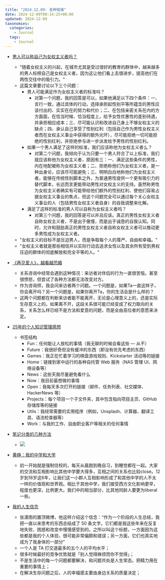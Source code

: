 ```yaml
---
title: "2024.12.09: 各种链接"
date: 2024-12-09T00:14:25+08:00
updated: 2024-12-09
taxonomies:
  categories:
    - Journal
  tags:
    - Journal
---
```


- [男人可以称自己为女权主义者吗？](https://mp.weixin.qq.com/s/QODG-4GG80RUfp7dBMW8XA)
  - "随着女权主义的兴起，在城市尤其是受过很好的教育的群体中，越来越多的男人标榜自己是女权主义者，因为这让他们看上去很进步，提高他们在两性交往中的吸引力。"
  - 这篇文章要讨论以下三个问题：
    - 男人可能满足作为女权主义者的标准吗？
      - 对第一个问题，我的回答是可以，如果他满足以下四个条件：一、言行一致，通过具体的行动，选择承担起性别平等所蕴含的男性应该付出的、实实在在的努力和代价；二、在包括亲密关系在内的方方面面，在恰当时候、恰当程度上，给予女性优惠性的差别待遇，并承担相应成本；三、尽可能认识和改进自己身上不够女权主义的缺点；四、承认自己享受了性别红利（包括自己作为男性女权主义者而在女权主义事业中获得的额外光环），尽可能拒绝一切可能拒绝的性别红利，并拒绝参与进一步派发给予男性的性别红利。
    - 如果一个男人满足了这样的标准，我们应该称他为女权主义者么？
      - 对第二个问题，我倾向于认为只要一个男人符合了以上标准，我们就应该称他为女权主义者，原因有三：一、满足这些条件的男性，内在地配被称为女权主义者；二、拒绝称他们为女权主义者，是一种出身论，应该尽可能避免；三、明明白白地称他们为女权主义者，能够在传统性别脚本之外，为普通男性提供一个更有吸引力的替代脚本，长远而言更能带动男性对女权主义的支持。虽然称男性为女权主义者确实有可能带给他们额外的性别红利、使他们容易占据女权主义事业的焦点，但这个问题完全可以通过每个关心女权主义事业的人（包括男性女权主义者自身）的自我调整来化解。
    - 满足了这样的标准的男人可以自称为女权主义者吗？
      - 对第三个问题，我的回答是可以并且应该。真正的男性女权主义者自称女权主义者，不是出于傲慢，而是出于诚恳的自我认知。同时，允许和鼓励真正的男性女权主义者自称女权主义者可以推动更多男性成为女权主义者。
  - "女权主义的目标不是压迫男人，而是争取每个人的尊严、自由和幸福。"
  - "女权主义者就是那些相信并以实际行动去追求女性以及其余所有受到男权压迫的群体的彻底解放和完全平等的人。"
- [《再见爱人》，越看越恐婚](https://mp.weixin.qq.com/s/VVdHtYaSyH1wgpateLiYHg)
  - 关系咨询中经常会遇到这种情况：来访者对伴侣的行为一直很苦恼，甚至很愤怒，但尝试了各种方法都无法改变对方。
  - 作为咨询师，我会问来访者两个问题。一个问题是，如果Ta一直这样子，你会离开吗？另一个问题是，如果你离开Ta，你的生活会是什么样的？
  - 这两个问题都在判断来访者能不能离开，无论是心理意义上的，还是实际生存意义上的。如果离不开，这段关系很可能已经变成了权力取向的关系，关系怎么样已经不是方法和爱意的问题，而是全由高位者的意愿来决定。
- [25年的个人知识管理感想](https://www.dsebastien.net/2022-04-03-25-years-of-personal-knowledge-management/)

  - 书签结构
    - Fun：任何能让人放松的事情（我无聊的时候会看这些 — 从不）
    - Future：我很好奇但没有缓冲的东西（即没有优先考虑的东西）
    - Games：我正在忙着学习的棋盘游戏规则、Kickstarter 活动等的链接
    - Home：链接到家中运行的各种自托管 Web 服务（NAS 管理 UI、网络设备等）
    - News：这些天我尽量避免看什么
    - Now：我目前最想做的事情
    - Open：我每天多次打开的链接（邮件、任务列表、社交媒体、HackerNews 等）
    - Projects：每个项目一个子文件夹，其中包含指向项目主页、GitHub 存储库等的链接
    - Utils：我经常需要的实用程序（例如，Unsplash、计算器、翻译工具、语法检查器等）
    - Work：与我的工作、自由职业客户等相关的任何事情

- [笔记分类的几种方法](https://nesslabs.com/taxonomy-of-notes)

  - ![](https://files.owenyoung.com/file/owen-blog/h0AEs5.png)

- [黄峥：我的中学和大学](https://mp.weixin.qq.com/s/f8pNeLSRejLn0hK4nCk2cw)

  - 初一开始就是强制住校的，每天从晨跑到晚自习，到睡觉都在一起。大家的交流和互相影响比其他中学要大得多，互相之间的关系也比较close。12岁到18岁这6年，让我们这一小群人互相影响形成了和其他中学的人不太一样的价值观和世界观。相比于其他中学，我们接受西方文化影响更早，程度也更深，比例更大。我们中的相当部分，比其他同龄人要更为liberal一些。

- [我的人生信念](https://www.weibo.com/1977585731/HmF3Uh1Gs?)
  - 张潇雨的置顶微博，他这样介绍这个信念：“作为一个阶段的人生总结，我把一直以来思考的东西总结成了 50 条文字。它们都是我这些年来在反复地失败、困惑和改变中慢慢感受到的。之所以叫这个标题，一方面因为这些都是我的个人体验，很可能非常偏颇和错误；另一方面，它们也真实地成为了我身体的一部分”
  - 一个人是 TA 打交道最多的五个人的平均水平；
  - 很多时候最好的竞争优势就是「别人觉得麻烦而你不觉得」；
  - 不是生活中的每一个问题都要解决，和问题共处是人生常态。把精力用在重要的事情上；
  - 在解决生存问题之后，人的幸福感主要由身边关系的质量决定；

